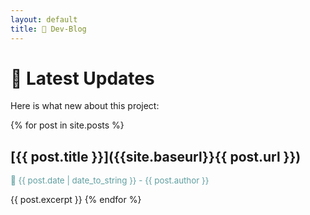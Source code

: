 ```yaml
---
layout: default
title: 📰 Dev-Blog
---
```

# 📰 Latest Updates

Here is what new about this project:

{% for post in site.posts %}
## [{{ post.title }}]({{site.baseurl}}{{ post.url }})

<p style="color: cadetblue; font-size: 10pt">📅 
 {{ post.date | date_to_string }} - {{ post.author }}
</p>

{{ post.excerpt }}
{% endfor %}
